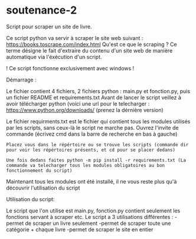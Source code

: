 # soutenance-2
Script pour scraper un site de livre.

Ce script python va servir à scraper le site web suivant : https://books.toscrape.com/index.html
Qu'est ce que le scraping ? Ce terme désigne le fait d'extraire du contenu d'un site web de manière automatique via l'éxécution d'un script.

! Ce script fonctionne exclusivement avec windows !

Démarrage :

Le fichier contient 4 fichiers, 2 fichiers python : main.py et fonction.py,  puis un fichier README et requirements.txt
Avant de lancer le script veillez à avoir télécharger python (voici une url pour le telecharger : https://www.python.org/downloads/ (prenez la dérnière version)

Le fichier requirments.txt est le fichier qui contient tous les modules utilisés par les scripts, sans ceux-là le script ne marche pas.
	Ouvrez l'invite de commande (écrivez cmd dans la barre de recherche en bas à gauche)
	
	Placez vous dans le répértoire ou se trouve les scripts (commande dir pour voir les répértoires présents, et cd pour se placer dedans)
	
	Une fois dedans faites python -m pip install -r requirements.txt (La commande va telecharger tous les modules obligatoires au bon fonctionnement du script)

Maintenant tous les modules ont été installé, il ne vous reste plus qu'à découvrir l'utilisation du script

Utilisation du script:

Le script que l'on utilise est main.py, fonction.py contient seulement les fonctions servant à scraper etc. 
Le script a 3 utilisations différentes : 
	-permet de scraper un livre seulement 
	-permet de scraper toute une catégorie + chaque livre
	-permet de scraper le site en entier
